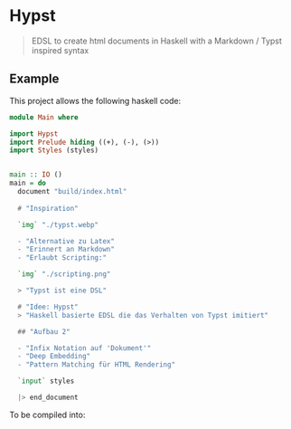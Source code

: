 # Hypst

> EDSL to create html documents in Haskell with a Markdown / Typst inspired syntax

## Example
This project allows the following haskell code:
```haskell
module Main where

import Hypst
import Prelude hiding ((+), (-), (>))
import Styles (styles)


main :: IO ()
main = do 
  document "build/index.html"
  
  # "Inspiration"

  `img` "./typst.webp"

  - "Alternative zu Latex"
  - "Erinnert an Markdown"
  - "Erlaubt Scripting:"

  `img` "./scripting.png"

  > "Typst ist eine DSL"

  # "Idee: Hypst"
  > "Haskell basierte EDSL die das Verhalten von Typst imitiert"

  ## "Aufbau 2"  

  - "Infix Notation auf 'Dokument'"
  - "Deep Embedding"
  - "Pattern Matching für HTML Rendering"

  `input` styles

  |> end_document
```

To be compiled into:

```html

```
